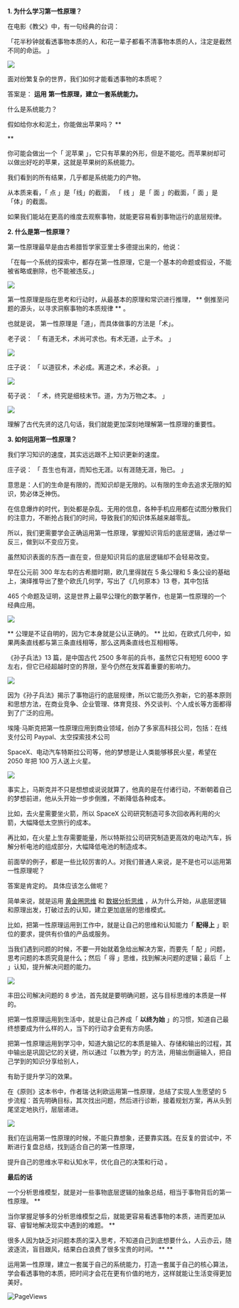 **1. 为什么学习第一性原理？**

在电影《教父》中，有一句经典的台词：

「花半秒钟就看透事物本质的人，和花一辈子都看不清事物本质的人，注定是截然不同的命运。  」

![](https://mmbiz.qpic.cn/mmbiz_jpg/giaycic3UNwo0AwmVic7k1770vnfiaByyoC03MibQwa7juNsCb5BlylIWiaRJkhgoPkGibgeCDSEUokDT6nGfw3fvCxuw/640?wx_fmt=jpeg) 

面对纷繁复杂的世界，我们如何才能看透事物的本质呢？

答案是： **运用** **第一性原理，建立一套系统能力。**

什么是系统能力？  

假如给你水和泥土，你能做出苹果吗？  **  

**

你可能会做出一个「  泥苹果  」，它只有苹果的外形，但是不能吃。而苹果树却可以做出好吃的苹果，这就是苹果树的系统能力。

我们看到的所有结果，几乎都是系统能力的产物。

从本质来看，「  点  」是「线」的截面，  「  线  」  是「  面  」的截面，「  面  」是「体」的截面。

如果我们能站在更高的维度去观察事物，就能更容易看到事物运行的底层规律。  

**2. 什么是第一性原理？**

第一性原理最早是由古希腊哲学家亚里士多德提出来的，他说：

「在每一个系统的探索中，都存在第一性原理，它是一个基本的命题或假设，不能被省略或删除，也不能被违反。」

![](https://mmbiz.qpic.cn/mmbiz_jpg/giaycic3UNwo0AwmVic7k1770vnfiaByyoC0ZdRiajzAQd2rUZyfm8XX4Y3tXoOF0WnG8BMp2ynrhjx0mJ4LHdyO19Q/640?wx_fmt=jpeg) 

第一性原理是指在思考和行动时，从最基本的原理和常识进行推理，  ** 倒推至问题的源头，以寻求洞察事物的本质规律  ** 。

也就是说，  第一性原理是「道」，而具体做事的方法是「术」。

老子说：  「  有道无术，术尚可求也。有术无道，止于术。  」

![](https://mmbiz.qpic.cn/mmbiz_png/giaycic3UNwo0AwmVic7k1770vnfiaByyoC0WqqxHian5ESP06zAvia04CGa2Y0dKoKAOnxLwysXDQTUl3qvrfgTxlQg/640?wx_fmt=png) 

庄子说：  「  以道驭术，术必成。离道之术，术必衰。  」

![](https://mmbiz.qpic.cn/mmbiz_jpg/giaycic3UNwo0AwmVic7k1770vnfiaByyoC0HUdE06wHQD6j52SKmDdlCia3KJbUut62VVWpibV1gQ8F9071ZGXtTt0Q/640?wx_fmt=jpeg) 

荀子说：  「  术，终究是细枝末节。道，方为万物之本。  」

![](https://mmbiz.qpic.cn/mmbiz_jpg/giaycic3UNwo0AwmVic7k1770vnfiaByyoC0V0adZ8oyZUQLB2ElMgjdoJBfzywVCAkRx6vGn0ibCPHWHb6FU68R5dQ/640?wx_fmt=jpeg) 

理解了古代先贤的这几句话，我们就能更加深刻地理解第一性原理的重要性。

**3. 如何运用第一性原理？**

我们学习知识的速度，其实远远跟不上知识更新的速度。

庄子说：  「  吾生也有涯，而知也无涯。以有涯随无涯，殆已。  」

意思是：人们的生命是有限的，而知识却是无限的。以有限的生命去追求无限的知识，势必体乏神伤。

在信息爆炸的时代，到处都是杂乱、无用的信息，各种手机应用都在试图分散我们的注意力，不断抢占我们的时间，导致我们的知识体系越来越零乱。

所以，我们更需要学会正确运用第一性原理，掌握知识背后的底层逻辑，通过举一反三，做到以不变应万变。

虽然知识表面的东西一直在变，但是知识背后的底层逻辑却不会轻易改变。

早在公元前 300 年左右的古希腊时期，欧几里得就在 5 条公理和 5 条公设的基础上，演绎推导出了整个欧氏几何学，写出了《几何原本》13 卷，其中包括

465 个命题及证明，这是世界上最早公理化的数学著作，也是第一性原理的一个经典应用。

![](https://mmbiz.qpic.cn/mmbiz_png/giaycic3UNwo3ibGcPyoEffHsKBIibc1B3D67buCPgcHJaOXUxLGRAnpicNQU3ybMmOYhLiakCz6O3C8aFKfbiaEpbGicg/640?wx_fmt=png) 

** 公理是不证自明的，因为它本身就是公认正确的。  ** 比如，在欧式几何中，如果两条直线都与第三条直线相等，那么这两条直线也互相相等。

《孙子兵法》13 篇，是中国古代 2500 多年前的兵书，虽然它只有短短 6000 字左右，但它已经超越时空的界限，至今仍然在发挥着重要的影响力。

![](https://mmbiz.qpic.cn/mmbiz_jpg/giaycic3UNwo3ibGcPyoEffHsKBIibc1B3D6AgiaL56RflrHbTf27FTicsmWqYR3sYgViaMHibCOPZaHWPxTFlGic2BPicjA/640?wx_fmt=jpeg) 

因为《孙子兵法》揭示了事物运行的底层规律，所以它能历久弥新，它的基本原则和思想方法，在商业竞争、企业管理、体育竞技、外交谈判、个人成长等方面都得到了广泛的应用。

埃隆·马斯克把第一性原理应用到商业领域，创办了多家高科技公司，包括：在线支付公司 Paypal、太空探索技术公司

SpaceX、电动汽车特斯拉公司等，他的梦想是让人类能够移民火星，希望在 2050 年把 100 万人送上火星。

![](https://mmbiz.qpic.cn/mmbiz_jpg/giaycic3UNwo3ibGcPyoEffHsKBIibc1B3D6ovYjExo6lFhSvuEpYhibN29iawK03Vc50BnsT5amD1PjvL67fTMsicIkQ/640?wx_fmt=jpeg) 

事实上，马斯克并不只是想想或说说就算了，他真的是在付诸行动，不断朝着自己的梦想前进，他从头开始一步步倒推，不断降低各种成本。

比如，去火星需要坐火箭，所以 SpaceX 公司研究制造可多次回收再利用的火箭，大幅降低太空旅行的成本。

再比如，在火星上生存需要能量，所以特斯拉公司研究制造更高效的电动汽车，拆解分析电池的组成部分，大幅降低电池的制造成本。

前面举的例子，都是一些比较厉害的人。对我们普通人来说，是不是也可以运用第一性原理呢？

答案是肯定的。  具体应该怎么做呢？

简单来说，就是运用 [黄金圈思维](http://mp.weixin.qq.com/s?__biz=MzA4ODE2OTIxMw==&mid=2653481361&idx=1&sn=86489036713481d351598623eb2ea90c&chksm=8bf20603bc858f154257f257a1ae0fe284fb3782cc386e5c555e8bb168db5dce37b7deebd50c&scene=21#wechat_redirect) 和 [数据分析思维](http://mp.weixin.qq.com/s?__biz=MzA4ODE2OTIxMw==&mid=2653481030&idx=1&sn=abb43578e5634de6197bb441fad01c72&chksm=8bf207d4bc858ec2618e5e143d1104744a599358cc50e02abd4f1ac353b76c093caab38a285d&scene=21#wechat_redirect) ，从为什么开始，从底层逻辑和原理出发，打破过去的认知，建立更加底层的思维模式。

比如，把第一性原理运用到工作中，就是让自己的思维和认知能力「 **配得上** 」职位的要求，提供有价值的产品或服务。

当我们遇到问题的时候，不要一开始就着急给出解决方案，而要先「  配  」问题，思考问题的本质究竟是什么；然后「  得  」思维，找到解决问题的逻辑；最后「 上  」认知，提升解决问题的能力。

![](https://mmbiz.qpic.cn/mmbiz_png/giaycic3UNwo0AwmVic7k1770vnfiaByyoC0bAtvKZAZLyqI0v12ibx6aibDr96CtDcfahchWthJlROHuRm4TtlibfWbw/640?wx_fmt=png) 

丰田公司解决问题的 8 步法，首先就是要明确问题，这与目标思维的本质是一样的。

把第一性原理运用到生活中，就是让自己养成「 **以终为始** 」的习惯，知道自己最终想要成为什么样的人，当下的行动才会更有方向感。

把第一性原理运用到学习中，知道大脑记忆的本质是输入、存储和输出的过程，其中输出是巩固记忆的关键，所以通过「以教为学」的方法，用输出倒逼输入，把自己学到的知识分享给别人，

有助于提升学习的效果。

在《原则》这本书中，作者瑞·达利欧运用第一性原理，总结了实现人生愿望的 5 步流程：首先明确目标，其次找出问题，然后进行诊断，接着规划方案，再从头到尾坚定地执行，层层递进。  

![](https://mmbiz.qpic.cn/mmbiz_jpg/giaycic3UNwo3ibGcPyoEffHsKBIibc1B3D6Fv9GxibmAqOS2rwbqCCwUqPFRZknx3Z6zWvW3AX8ibUqGWL28589VJEw/640?wx_fmt=jpeg) 

我们在运用第一性原理的时候，不能只靠想象，还要靠实践。在反复的尝试中，不断进行复盘总结，找到适合自己的第一性原理，

提升自己的思维水平和认知水平，优化自己的决策和行动  。

**最后的话**

一个分析思维模型，就是对一些事物底层逻辑的抽象总结，相当于事物背后的第一性原理。  **

当你掌握足够多的分析思维模型之后，就能更容易看透事物的本质，进而更加从容、睿智地解决现实中遇到的难题。  **

很多人因为缺乏对问题本质的深入思考，不知道自己到底想要什么，人云亦云，随波逐流，盲目跟风，结果白白浪费了很多宝贵的时间。  ** **

运用第一性原理，建立一套属于自己的系统能力，打造一套属于自己的核心算法，学会看透事物的本质，把时间才会花在更有价值的地方，这样就能让生活变得更加美好。



![PageViews](https://visitor-badge.laobi.icu/badge?page_id=sjhfx.linji&left_text=PageViews&right_color=%2300589F)